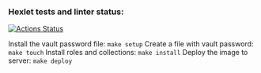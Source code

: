 ### Hexlet tests and linter status:
[![Actions Status](https://github.com/moklidia/devops-for-programmers-project-lvl2/workflows/hexlet-check/badge.svg)](https://github.com/moklidia/devops-for-programmers-project-lvl2/actions)

Install the vault password file: `make setup`
Create a file with vault password: `make touch`
Install roles and collections: `make install`
Deploy the image to server: `make deploy`
